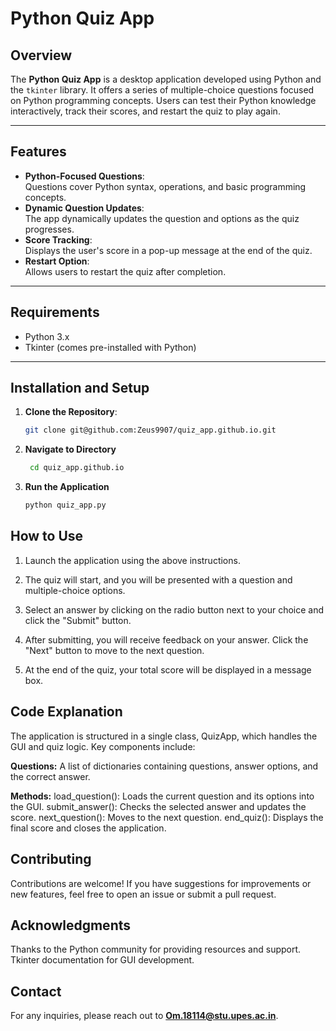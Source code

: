 # Python Quiz App

## Overview
The **Python Quiz App** is a desktop application developed using Python and the `tkinter` library. It offers a series of multiple-choice questions focused on Python programming concepts. Users can test their Python knowledge interactively, track their scores, and restart the quiz to play again.

---

## Features
- **Python-Focused Questions**:  
  Questions cover Python syntax, operations, and basic programming concepts.
- **Dynamic Question Updates**:  
  The app dynamically updates the question and options as the quiz progresses.
- **Score Tracking**:  
  Displays the user's score in a pop-up message at the end of the quiz.
- **Restart Option**:  
  Allows users to restart the quiz after completion.

---

## Requirements
- Python 3.x
- Tkinter (comes pre-installed with Python)

---

## Installation and Setup
1. **Clone the Repository**:
   ```bash
   git clone git@github.com:Zeus9907/quiz_app.github.io.git

2. **Navigate to Directory**
   ```bash
    cd quiz_app.github.io
3. **Run the Application**
   ```bash
   python quiz_app.py
## How to Use
1. Launch the application using the above instructions.

2. The quiz will start, and you will be presented with a question and multiple-choice options.

3. Select an answer by clicking on the radio button next to your choice and click the "Submit" button.

4. After submitting, you will receive feedback on your answer. Click the "Next" button to move to the next question.

5. At the end of the quiz, your total score will be displayed in a message box.

## Code Explanation
The application is structured in a single class, QuizApp, which handles the GUI and quiz logic. Key components include:

**Questions:** A list of dictionaries containing questions, answer options, and the correct answer.

**Methods:**
load_question(): Loads the current question and its options into the GUI.
submit_answer(): Checks the selected answer and updates the score.
next_question(): Moves to the next question.
end_quiz(): Displays the final score and closes the application.

## Contributing

Contributions are welcome! If you have suggestions for improvements or new features, feel free to open an issue or submit a pull request.

## Acknowledgments

Thanks to the Python community for providing resources and support.
Tkinter documentation for GUI development.

## Contact

For any inquiries, please reach out to **Om.18114@stu.upes.ac.in**.



